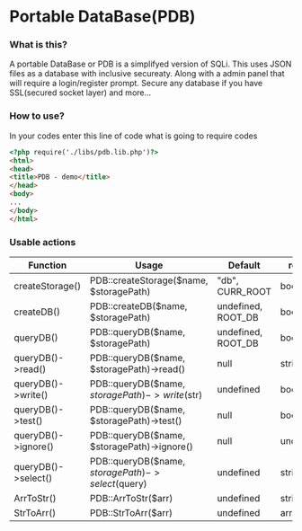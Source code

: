 # Portable DataBase(PDB)

### What is this?

A portable DataBase or PDB is a simplifyed version of SQLi. This uses JSON files as a database with 
inclusive secureaty. Along with a admin panel that will require a login/register prompt. Secure
any database if you have SSL(secured socket layer) and more...

### How to use?

In your codes enter this line of code what is going to require codes
```html
<?php require('./libs/pdb.lib.php')?>
<html>
<head>
<title>PDB - demo</title>
</head>
<body>
...
</body>
</html>
```

### Usable actions

| Function | Usage 		   | Default  | return | support |
| -------- | ------------- | ------- | ------ | ------ |
| createStorage() | PDB::createStorage($name, $storagePath) | "db", CURR_ROOT | boolean | 0.0.1<X  |
| createDB() | PDB::createDB($name, $storagePath) | undefined, ROOT_DB | boolean | 0.0.1<X |
| queryDB() | PDB::queryDB($name, $storagePath) | undefined, ROOT_DB | boolean | 0.0.1<X |
| queryDB()->read()   | PDB::queryDB($name, $storagePath)->read() | null | string | 0.0.1<X |
| queryDB()->write() | PDB::queryDB($name, $storagePath)->write($str) | undefined | boolean | 0.0.1<X |
| queryDB()->test()  | PDB::queryDB($name, $storagePath)->test() | null | boolean | 0.0.1<X |
| queryDB()->ignore() | PDB::queryDB($name, $storagePath)->ignore() | null | undefined | 0.0.1<X |
| queryDB()->select() | PDB::queryDB($name, $storagePath)->select($query) | undefined | string | 0.0.1<X |
| ArrToStr() | PDB::ArrToStr($arr) | undefined | string | 0.0.1<X |
| StrToArr() | PDB::StrToArr($arr) | undefined | array | 0.0.1<X |
